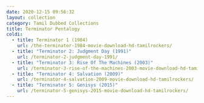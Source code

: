 ```yaml
---
date: 2020-12-15 09:56:32
layout: collection
category: Tamil Dubbed Collections
title: Terminator Pentalogy
coldi:
  - title: Terminator 1 (1984)
    url: /the-terminator-1984-movie-download-hd-tamilrockers/
  - title: "Terminator 2: Judgment Day (1991)"
    url: /terminator-2-judgment-day-1991/
  - title: "Terminator 3: Rise Of The Machines (2003)"
    url: /terminator-3-rise-of-the-machines-2003-movie-download-hd-tamilrockers/
  - title: "Terminator 4: Salvation (2009)"
    url: /terminator-4-salvation-2009-movie-download-hd-tamilrockers/
  - title: "Terminator 5: Genisys (2015)"
    url: /terminator-5-genisys-2015-movie-download-hd-tamilrockers/
---
```

